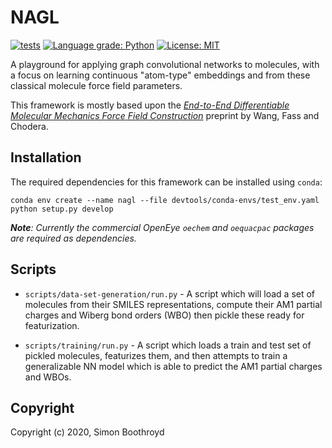 # NAGL

[![tests](https://github.com/simonboothroyd/nagl/workflows/tests/badge.svg?branch=main)](#)
[![Language grade: Python](https://img.shields.io/lgtm/grade/python/g/simonboothroyd/nagl.svg?logo=lgtm&logoWidth=18)](https://lgtm.com/projects/g/simonboothroyd/nagl/context:python)
[![License: MIT](https://img.shields.io/badge/License-MIT-yellow.svg)](https://opensource.org/licenses/MIT)

A playground for applying graph convolutional networks to molecules, with a focus on learning continuous "atom-type"
embeddings and from these classical molecule force field parameters.

This framework is mostly based upon the [*End-to-End Differentiable Molecular Mechanics Force Field Construction*](https://arxiv.org/abs/2010.01196) 
preprint by Wang, Fass and Chodera.

## Installation

The required dependencies for this framework can be installed using `conda`:

```
conda env create --name nagl --file devtools/conda-envs/test_env.yaml
python setup.py develop
```

***Note**: Currently the commercial OpenEye `oechem` and `oequacpac` packages are required as dependencies.*

## Scripts

* `scripts/data-set-generation/run.py` - A script which will load a set of molecules from their SMILES representations,
  compute their AM1 partial charges and Wiberg bond orders (WBO) then pickle these ready for featurization.
  
* `scripts/training/run.py` - A script which loads a train and test set of pickled molecules, featurizes them, and
   then attempts to train a generalizable NN model which is able to predict the AM1 partial charges and WBOs.
 

## Copyright

Copyright (c) 2020, Simon Boothroyd
